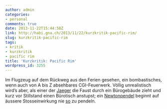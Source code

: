 ```yaml
---
author: admin
categories:
- personal
comments: true
date: 2013-11-22T15:44:58Z
link: http://habi.gna.ch/2013/11/22/kurzkritik-pacific-rim/
slug: kurzkritik-pacific-rim
tags:
- kritik
- kurzkritik
- pacific rim
title: 'Kurzkritik: Pacific Rim'
wordpress_id: 3255
---
```


Im Flugzeug auf dem Rückweg aus den Ferien gesehen, ein bombastisches, wenn auch von A bis Z absehbares CGI-Feuerwerk. Völlig unrealistisch wird’s aber, als einer der [Jaeger](http://pacificrim.wikia.com/wiki/Jaeger) die Faust durch ein Bürogebäude zieht und kurz vor Stillstand einen Bürotisch anstupst; ein [Newtonpendel](http://de.wikipedia.org/wiki/Kugelsto%C3%9Fpendel) beginnt auf äussere Stosseinwirkung nie [so](http://www.youtube.com/watch?v=SHTDlC_tetQ) zu pendeln.
